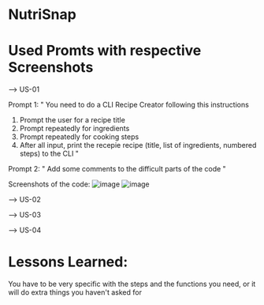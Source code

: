 # NutriSnap

# Used Promts with respective Screenshots
--> US-01

Prompt 1:
" You need to do a CLI Recipe Creator following this instructions
1. Prompt the user for a recipe title
2. Prompt repeatedly for ingredients
3. Prompt repeatedly for cooking steps
4. After all input, print the recepie recipe (title, list of ingredients, numbered steps) to the CLI "

Prompt 2:
" Add some comments to the difficult parts of the code "

Screenshots of the code:
![image](https://github.com/user-attachments/assets/c1d8950b-841d-42ab-a7c0-c7fef32a5e79)
![image](https://github.com/user-attachments/assets/6d11c33d-737b-4fee-96e7-f47b76b0c05d)

--> US-02

--> US-03

--> US-04


# Lessons Learned:

You have to be very specific with the steps and the functions you need, or it will do extra things you haven't asked for

